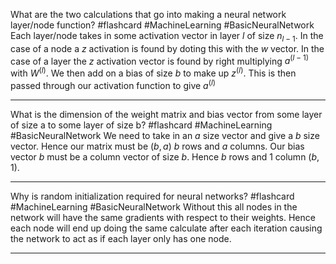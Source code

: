 What are the two calculations that go into making a neural network layer/node function? #flashcard  #MachineLearning #BasicNeuralNetwork
	Each layer/node takes in some activation vector in layer $l$ of size $n_{l-1}$. In the case of a node a $z$ activation is found by doting this with the $w$ vector. In the case of a layer the $z$ activation vector is found by right multiplying $a^{(l-1)}$ with $W^{(l)}$. We then add on a bias of size $b$ to make up $z^{(l)}$. This is then passed through our activation function to give $a^{(l)}$

---
What is the dimension of the weight matrix and bias vector from some layer of size a to some layer of size b? #flashcard  #MachineLearning #BasicNeuralNetwork 
	We need to take in an $a$ size vector and give a $b$ size vector. Hence our matrix must be $(b, a)$ $b$ rows and $a$ columns. Our bias vector $b$ must be a column vector of size $b$. Hence $b$ rows and 1 column $(b,1)$.

---
Why is random initialization required for neural networks? #flashcard  #MachineLearning #BasicNeuralNetwork 
	Without this all nodes in the network will have the same gradients with respect to their weights. Hence each node will end up doing the same calculate after each iteration causing the network to act as if each layer only has one node.

---
